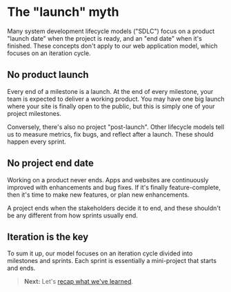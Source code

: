 # The "launch" myth

Many system development lifecycle models ("SDLC") focus on a product "launch date" when the project is ready, and an "end date" when it's finished. These concepts don't apply to our web application model, which focuses on an iteration cycle.

## No product launch

Every end of a milestone is a launch. At the end of every milestone, your team is expected to deliver a working product. You may have one big launch where your site is finally open to the public, but this is simply one of your project milestones.

Conversely, there's also no project "post-launch". Other lifecycle models tell us to measure metrics, fix bugs, and reflect after a launch. These should happen every sprint.

## No project end date

Working on a product never ends. Apps and websites are continuously improved with enhancements and bug fixes. If it's finally feature-complete, then it's time to make new features, or plan new enhancements.

A project ends when the stakeholders decide it to end, and these shouldn't be any different from how sprints usually end.

## Iteration is the key

To sum it up, our model focuses on an iteration cycle divided into milestones and sprints. Each sprint is essentially a mini-project that starts and ends.

> **Next:** Let's [recap what we've learned](summary.md).
